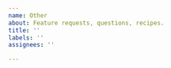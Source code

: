 ```yaml
---
name: Other
about: Feature requests, questions, recipes.
title: ''
labels: ''
assignees: ''

---
```



